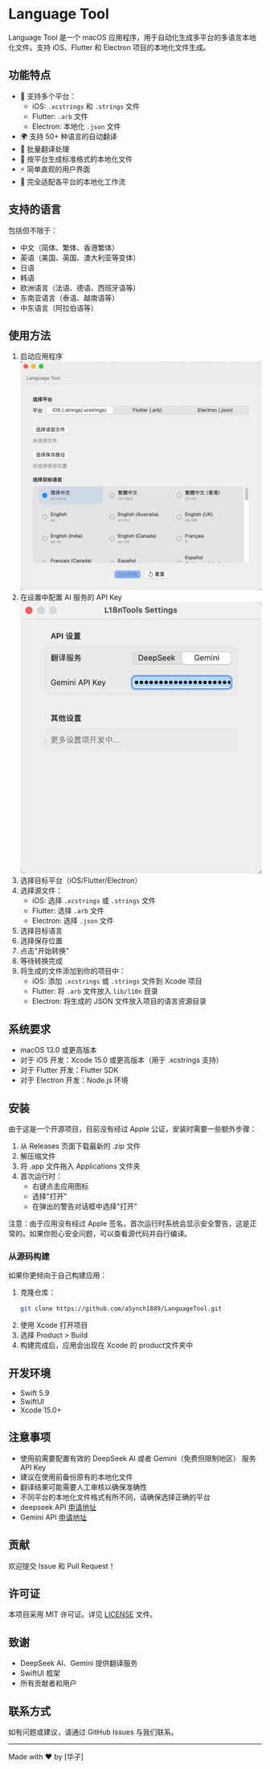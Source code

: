 # Language Tool

Language Tool 是一个 macOS 应用程序，用于自动化生成多平台的多语言本地化文件。支持 iOS、Flutter 和 Electron 项目的本地化文件生成。

## 功能特点

- 📱 支持多个平台：
  - iOS: `.xcstrings` 和 `.strings` 文件
  - Flutter: `.arb` 文件
  - Electron: 本地化 `.json` 文件
- 🌍 支持 50+ 种语言的自动翻译
- 🔄 批量翻译处理
- 💾 按平台生成标准格式的本地化文件
- ⚡️ 简单直观的用户界面
- 🎯 完全适配各平台的本地化工作流

## 支持的语言

包括但不限于：
- 中文（简体、繁体、香港繁体）
- 英语（美国、英国、澳大利亚等变体）
- 日语
- 韩语
- 欧洲语言（法语、德语、西班牙语等）
- 东南亚语言（泰语、越南语等）
- 中东语言（阿拉伯语等）

## 使用方法

1. 启动应用程序
   ![](https://raw.githubusercontent.com/aSynch1889/image/master/uPic/ktIJ4k20250225013727.png)
2. 在设置中配置 AI 服务的 API Key
   ![](https://raw.githubusercontent.com/aSynch1889/image/master/uPic/xTfNrr20250224113359.png)
3. 选择目标平台（iOS/Flutter/Electron）
4. 选择源文件：
   - iOS: 选择 `.xcstrings` 或 `.strings` 文件
   - Flutter: 选择 `.arb` 文件
   - Electron: 选择 `.json` 文件
5. 选择目标语言
6. 选择保存位置
7. 点击"开始转换"
8. 等待转换完成
9. 将生成的文件添加到你的项目中：
   - iOS: 添加 `.xcstrings` 或 `.strings` 文件到 Xcode 项目
   - Flutter: 将 `.arb` 文件放入 `lib/l10n` 目录
   - Electron: 将生成的 JSON 文件放入项目的语言资源目录

## 系统要求

- macOS 13.0 或更高版本
- 对于 iOS 开发：Xcode 15.0 或更高版本（用于 .xcstrings 支持）
- 对于 Flutter 开发：Flutter SDK
- 对于 Electron 开发：Node.js 环境

## 安装

由于这是一个开源项目，目前没有经过 Apple 公证，安装时需要一些额外步骤：

1. 从 Releases 页面下载最新的 .zip 文件
2. 解压缩文件
3. 将 .app 文件拖入 Applications 文件夹
4. 首次运行时：
   - 右键点击应用图标
   - 选择"打开"
   - 在弹出的警告对话框中选择"打开"
   

注意：由于应用没有经过 Apple 签名，首次运行时系统会显示安全警告，这是正常的。如果你担心安全问题，可以查看源代码并自行编译。

### 从源码构建

如果你更倾向于自己构建应用：

1. 克隆仓库：
   ```bash
   git clone https://github.com/aSynch1889/LanguageTool.git
   ```
2. 使用 Xcode 打开项目
3. 选择 Product > Build
4. 构建完成后，应用会出现在 Xcode 的 product文件夹中

## 开发环境

- Swift 5.9
- SwiftUI
- Xcode 15.0+

## 注意事项

- 使用前需要配置有效的 DeepSeek AI 或者 Gemini（免费但限制地区） 服务 API Key
- 建议在使用前备份原有的本地化文件
- 翻译结果可能需要人工审核以确保准确性
- 不同平台的本地化文件格式有所不同，请确保选择正确的平台
- deepseek API [申请地址](https://platform.deepseek.com/api_keys)
- Gemini API [申请地址](https://aistudio.google.com/app/apikey?hl=zh-cn)

## 贡献

欢迎提交 Issue 和 Pull Request！

## 许可证

本项目采用 MIT 许可证。详见 [LICENSE](LICENSE) 文件。

## 致谢

- DeepSeek AI、Gemini 提供翻译服务
- SwiftUI 框架
- 所有贡献者和用户

## 联系方式

如有问题或建议，请通过 GitHub Issues 与我们联系。

---

Made with ❤️ by [华子]
